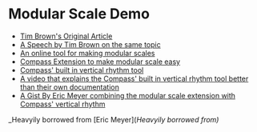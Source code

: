 Modular Scale Demo
==================

* [Tim Brown's Original Article](http://alistapart.com/article/more-meaningful-typography)
* [A Speech by Tim Brown on the same topic](http://vimeo.com/17079380)
* [An online tool for making modular scales](http://modularscale.com/)
* [Compass Extension to make modular scale easy](https://github.com/Team-Sass/modular-scale)
* [Compass' built in vertical rhythm tool](http://compass-style.org/reference/compass/typography/vertical_rhythm/)
* [A video that explains the Compass' built in vertical rhythm tool better than their own documentation](http://www.youtube.com/v/ls3Clk-kz3s&hl=en_US&fs=1&)
* [A Gist By Eric Meyer combining the modular scale extension with Compass' vertical rhythm](https://gist.github.com/ericam/3601836)

_Heavyily borrowed from [Eric Meyer](_Heavyily borrowed from)_